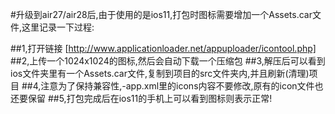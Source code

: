 #升级到air27/air28后,由于使用的是ios11,打包时图标需要增加一个Assets.car文件,这里记录一下过程:

##1,打开链接 [http://www.applicationloader.net/appuploader/icontool.php]
##2,上传一个1024x1024的图标,然后会自动下载一个压缩包
##3,解压后可以看到ios文件夹里有一个Assets.car文件,复制到项目的src文件夹内,并且刷新(清理)项目
##4,注意为了保持兼容性,-app.xml里的icons内容不要修改,原有的icon文件也还要保留
##5,打包完成后在ios11的手机上可以看到图标则表示正常!
